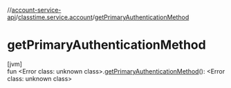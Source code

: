 //[account-service-api](../../index.md)/[classtime.service.account](index.md)/[getPrimaryAuthenticationMethod](get-primary-authentication-method.md)

# getPrimaryAuthenticationMethod

[jvm]\
fun &lt;Error class: unknown class&gt;.[getPrimaryAuthenticationMethod](get-primary-authentication-method.md)(): &lt;Error class: unknown class&gt;
